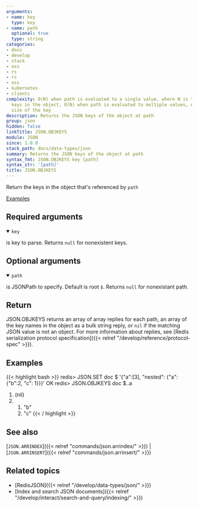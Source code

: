 ```yaml
---
arguments:
- name: key
  type: key
- name: path
  optional: true
  type: string
categories:
- docs
- develop
- stack
- oss
- rs
- rc
- oss
- kubernetes
- clients
complexity: O(N) when path is evaluated to a single value, where N is the number of
  keys in the object, O(N) when path is evaluated to multiple values, where N is the
  size of the key
description: Returns the JSON keys of the object at path
group: json
hidden: false
linkTitle: JSON.OBJKEYS
module: JSON
since: 1.0.0
stack_path: docs/data-types/json
summary: Returns the JSON keys of the object at path
syntax_fmt: JSON.OBJKEYS key [path]
syntax_str: '[path]'
title: JSON.OBJKEYS
---
```

Return the keys in the object that's referenced by `path`

[Examples](#examples)

## Required arguments

<details open><summary><code>key</code></summary> 

is key to parse. Returns `null` for nonexistent keys.
</details>

## Optional arguments

<details open><summary><code>path</code></summary> 

is JSONPath to specify. Default is root `$`. Returns `null` for nonexistant path.

</details>

## Return

JSON.OBJKEYS returns an array of array replies for each path, an array of the key names in the object as a bulk string reply, or `nil` if the matching JSON value is not an object. 
For more information about replies, see [Redis serialization protocol specification]({{< relref "/develop/reference/protocol-spec" >}}).

## Examples

{{< highlight bash >}}
redis> JSON.SET doc $ '{"a":[3], "nested": {"a": {"b":2, "c": 1}}}'
OK
redis> JSON.OBJKEYS doc $..a
1) (nil)
2) 1) "b"
   2) "c"
{{< / highlight >}}

## See also

[`JSON.ARRINDEX`]({{< relref "commands/json.arrindex/" >}}) | [`JSON.ARRINSERT`]({{< relref "commands/json.arrinsert/" >}}) 

## Related topics

* [RedisJSON]({{< relref "/develop/data-types/json/" >}})
* [Index and search JSON documents]({{< relref "/develop/interact/search-and-query/indexing/" >}})
